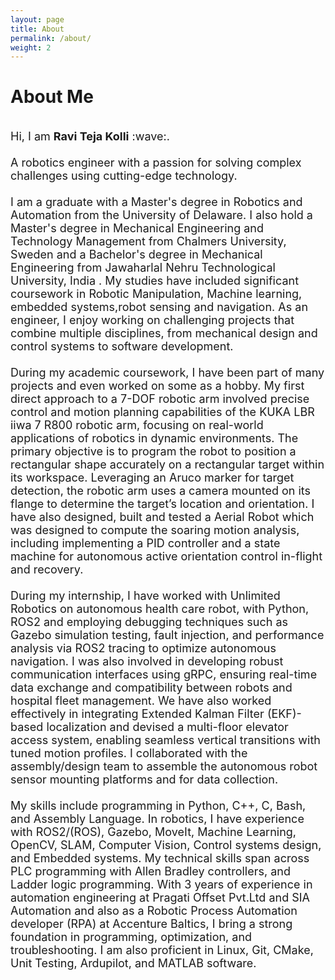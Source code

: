 ```yaml
---
layout: page
title: About
permalink: /about/
weight: 2
---
```


# **About Me**
<br>
<font size="+1">
Hi, I am <b>Ravi Teja Kolli</b> :wave:.<br>

<br>
A robotics engineer with a passion for solving complex challenges using cutting-edge technology.
<br>

<br>
I am a graduate with a Master's degree in Robotics and Automation from the University of Delaware. I also hold a Master's degree in Mechanical Engineering and Technology Management from Chalmers University, Sweden and a Bachelor's degree in Mechanical Engineering from Jawaharlal Nehru Technological University, India . My studies have included significant coursework in Robotic Manipulation, Machine learning, embedded systems,robot sensing and navigation. As an engineer, I enjoy working on challenging projects that combine multiple disciplines, from mechanical design and control systems to software development.
<br>
  
<br>
During my academic coursework, I have been part of many projects and even worked on some as a hobby. My first direct approach to a 7-DOF robotic arm involved precise control and motion planning capabilities of the KUKA LBR iiwa 7 R800 robotic arm, focusing on real-world applications of robotics in dynamic environments. The primary objective is to program the robot to position a rectangular shape accurately on a rectangular target within its workspace. Leveraging an Aruco marker for target detection, the robotic arm uses a camera mounted on its flange to determine the target’s location and orientation. I have also designed, built and tested a Aerial Robot which was designed to compute the soaring motion analysis, including implementing a PID controller and a state machine for autonomous active orientation control in-flight and recovery. 
<br>
  
<br>
During my internship, I have worked with Unlimited Robotics on autonomous health care robot, with Python, ROS2 and employing debugging techniques such as Gazebo simulation testing, fault injection, and performance analysis via ROS2 tracing to optimize autonomous navigation. I was also involved in developing robust communication interfaces using gRPC, ensuring real-time data exchange and compatibility between robots and hospital fleet management. We have also worked effectively in integrating Extended Kalman Filter (EKF)-based localization and devised a multi-floor elevator access system, enabling seamless vertical transitions with tuned motion profiles. I collaborated with the assembly/design team to assemble the autonomous robot sensor mounting platforms and for data collection.
<br>
  
<br>
My skills include programming in Python, C++, C, Bash, and Assembly Language. In robotics, I have experience with ROS2/(ROS), Gazebo, MoveIt, Machine Learning, OpenCV, SLAM, Computer Vision, Control systems design, and Embedded systems. My technical skills span across PLC programming with Allen Bradley controllers, and Ladder logic programming. With 3 years of experience in automation engineering at Pragati Offset Pvt.Ltd and SIA Automation and also as a Robotic Process Automation developer (RPA) at Accenture Baltics, I bring a strong foundation in programming, optimization, and troubleshooting. I am also proficient in Linux, Git, CMake, Unit Testing, Ardupilot, and MATLAB software.
<br>
</font>

<!-- <div class="row">
{% include about/skills.html title="Programming Languages" source=site.data.programming-skills %}
{% include about/skills.html title="Engineering Skills" source=site.data.other-skills %}
</div> -->
